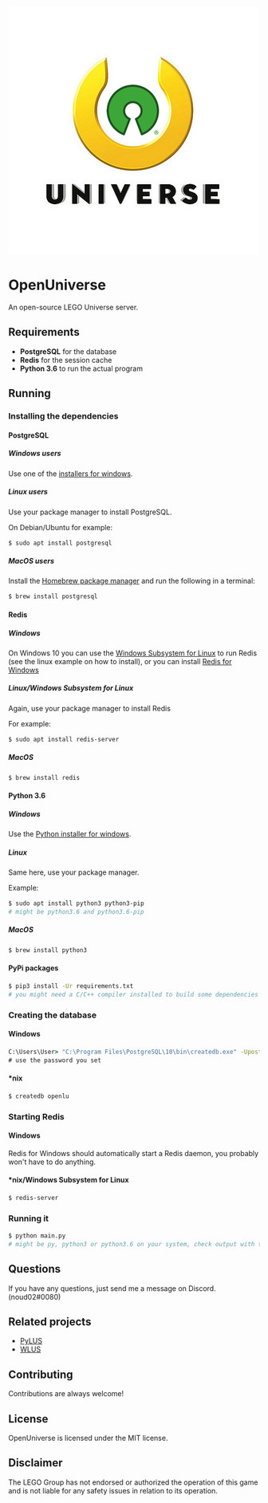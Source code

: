 ![logo.png](.github/logo.png)

# OpenUniverse

An open-source LEGO Universe server.

## Requirements

- **PostgreSQL** for the database
- **Redis** for the session cache
- **Python 3.6** to run the actual program

## Running

### Installing the dependencies

#### PostgreSQL

##### Windows users

Use one of the [installers for windows](https://www.postgresql.org/download/windows/).

##### Linux users

Use your package manager to install PostgreSQL.

On Debian/Ubuntu for example:

```sh
$ sudo apt install postgresql
```

##### MacOS users

Install the [Homebrew package manager](https://brew.sh) and run the following in a terminal:

```sh
$ brew install postgresql
```

#### Redis

##### Windows

On Windows 10 you can use the [Windows Subsystem for Linux](https://docs.microsoft.com/en-us/windows/wsl/install-win10) to run Redis (see the linux example on how to install), or you can install [Redis for Windows](https://github.com/MicrosoftArchive/redis/releases/tag/win-3.2.100)

##### Linux/Windows Subsystem for Linux

Again, use your package manager to install Redis

For example:

```sh
$ sudo apt install redis-server
```

##### MacOS

```sh
$ brew install redis
```

#### Python 3.6

##### Windows

Use the [Python installer for windows](https://python.org).

##### Linux

Same here, use your package manager.

Example:

```sh
$ sudo apt install python3 python3-pip
# might be python3.6 and python3.6-pip
```

##### MacOS

```sh
$ brew install python3
```

#### PyPi packages

```sh
$ pip3 install -Ur requirements.txt
# you might need a C/C++ compiler installed to build some dependencies
```

### Creating the database

#### Windows

```cmd
C:\Users\User> "C:\Program Files\PostgreSQL\10\bin\createdb.exe" -Upostgres openlu
# use the password you set
```

#### *nix

```sh
$ createdb openlu
```

### Starting Redis

#### Windows

Redis for Windows should automatically start a Redis daemon, you probably won't have to do anything.

#### *nix/Windows Subsystem for Linux

```sh
$ redis-server
```

### Running it

```sh
$ python main.py
# might be py, python3 or python3.6 on your system, check output with the '-V' flag
```

## Questions

If you have any questions, just send me a message on Discord. (noud02#0080)

## Related projects

- [PyLUS](https://github.com/Knightoffaith/PyLUS)
- [WLUS](https://github.com/wesleyd1124/WLUS)

## Contributing

Contributions are always welcome!

## License

OpenUniverse is licensed under the MIT license.

## Disclaimer

The LEGO Group has not endorsed or authorized the operation of this game and is not liable for any safety issues in relation to its operation.
